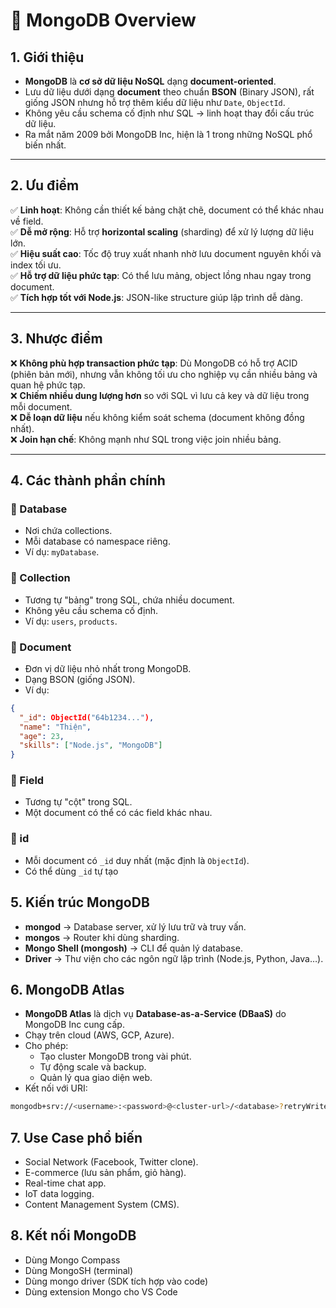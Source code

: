 # 📌 MongoDB Overview

## 1. Giới thiệu
- **MongoDB** là **cơ sở dữ liệu NoSQL** dạng **document-oriented**.
- Lưu dữ liệu dưới dạng **document** theo chuẩn **BSON** (Binary JSON), rất giống JSON nhưng hỗ trợ thêm kiểu dữ liệu như `Date`, `ObjectId`.
- Không yêu cầu schema cố định như SQL → linh hoạt thay đổi cấu trúc dữ liệu.
- Ra mắt năm 2009 bởi MongoDB Inc, hiện là 1 trong những NoSQL phổ biến nhất.

---

## 2. Ưu điểm
✅ **Linh hoạt**: Không cần thiết kế bảng chặt chẽ, document có thể khác nhau về field.  
✅ **Dễ mở rộng**: Hỗ trợ **horizontal scaling** (sharding) để xử lý lượng dữ liệu lớn.  
✅ **Hiệu suất cao**: Tốc độ truy xuất nhanh nhờ lưu document nguyên khối và index tối ưu.  
✅ **Hỗ trợ dữ liệu phức tạp**: Có thể lưu mảng, object lồng nhau ngay trong document.  
✅ **Tích hợp tốt với Node.js**: JSON-like structure giúp lập trình dễ dàng.

---

## 3. Nhược điểm
❌ **Không phù hợp transaction phức tạp**: Dù MongoDB có hỗ trợ ACID (phiên bản mới), nhưng vẫn không tối ưu cho nghiệp vụ cần nhiều bảng và quan hệ phức tạp.  
❌ **Chiếm nhiều dung lượng hơn** so với SQL vì lưu cả key và dữ liệu trong mỗi document.  
❌ **Dễ loạn dữ liệu** nếu không kiểm soát schema (document không đồng nhất).  
❌ **Join hạn chế**: Không mạnh như SQL trong việc join nhiều bảng.

---

## 4. Các thành phần chính

### 📍 Database
- Nơi chứa collections.
- Mỗi database có namespace riêng.
- Ví dụ: `myDatabase`.

### 📍 Collection
- Tương tự "bảng" trong SQL, chứa nhiều document.
- Không yêu cầu schema cố định.
- Ví dụ: `users`, `products`.

### 📍 Document
- Đơn vị dữ liệu nhỏ nhất trong MongoDB.
- Dạng BSON (giống JSON).
- Ví dụ:

```json
{
  "_id": ObjectId("64b1234..."),
  "name": "Thiện",
  "age": 23,
  "skills": ["Node.js", "MongoDB"]
}
```

### 📍 Field
- Tương tự "cột" trong SQL.
- Một document có thể có các field khác nhau.
### 📍 id
- Mỗi document có `_id` duy nhất (mặc định là `ObjectId`).
- Có thể dùng `_id` tự tạo

## 5. Kiến trúc MongoDB

- **mongod** → Database server, xử lý lưu trữ và truy vấn.
- **mongos** → Router khi dùng sharding.
- **Mongo Shell (mongosh)** → CLI để quản lý database.
- **Driver** → Thư viện cho các ngôn ngữ lập trình (Node.js, Python, Java…).

## 6. MongoDB Atlas

- **MongoDB Atlas** là dịch vụ **Database-as-a-Service (DBaaS)** do MongoDB Inc cung cấp.
- Chạy trên cloud (AWS, GCP, Azure).
- Cho phép:
	- Tạo cluster MongoDB trong vài phút.
    - Tự động scale và backup.
    - Quản lý qua giao diện web.
- Kết nối với URI:

```bash
mongodb+srv://<username>:<password>@<cluster-url>/<database>?retryWrites=true&w=majority
```

## 7. Use Case phổ biến

- Social Network (Facebook, Twitter clone).
- E-commerce (lưu sản phẩm, giỏ hàng).
- Real-time chat app.
- IoT data logging.
- Content Management System (CMS).

## 8. Kết nối MongoDB

- Dùng Mongo Compass
- Dùng MongoSH (terminal)
- Dùng mongo driver (SDK tích hợp vào code)
- Dùng extension Mongo cho VS Code